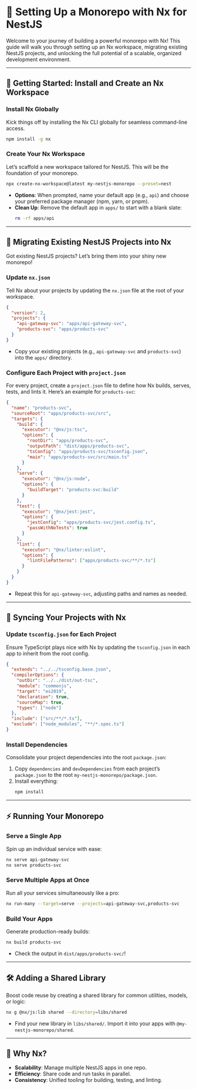 # 🚀 Setting Up a Monorepo with Nx for NestJS

Welcome to your journey of building a powerful monorepo with Nx! This guide will walk you through setting up an Nx workspace, migrating existing NestJS projects, and unlocking the full potential of a scalable, organized development environment.

---

## 🌟 Getting Started: Install and Create an Nx Workspace

### Install Nx Globally

Kick things off by installing the Nx CLI globally for seamless command-line access.

```bash
npm install -g nx
```

### Create Your Nx Workspace

Let’s scaffold a new workspace tailored for NestJS. This will be the foundation of your monorepo.

```bash
npx create-nx-workspace@latest my-nestjs-monorepo --preset=nest
```

- **Options**: When prompted, name your default app (e.g., `api`) and choose your preferred package manager (npm, yarn, or pnpm).
- **Clean Up**: Remove the default app in `apps/` to start with a blank slate:
  ```bash
  rm -rf apps/api
  ```

---

## 📂 Migrating Existing NestJS Projects into Nx

Got existing NestJS projects? Let’s bring them into your shiny new monorepo!

### Update `nx.json`

Tell Nx about your projects by updating the `nx.json` file at the root of your workspace.

```json
{
  "version": 2,
  "projects": {
    "api-gateway-svc": "apps/api-gateway-svc",
    "products-svc": "apps/products-svc"
  }
}
```

- Copy your existing projects (e.g., `api-gateway-svc` and `products-svc`) into the `apps/` directory.

### Configure Each Project with `project.json`

For every project, create a `project.json` file to define how Nx builds, serves, tests, and lints it. Here’s an example for `products-svc`:

```json
{
  "name": "products-svc",
  "sourceRoot": "apps/products-svc/src",
  "targets": {
    "build": {
      "executor": "@nx/js:tsc",
      "options": {
        "rootDir": "apps/products-svc",
        "outputPath": "dist/apps/products-svc",
        "tsConfig": "apps/products-svc/tsconfig.json",
        "main": "apps/products-svc/src/main.ts"
      }
    },
    "serve": {
      "executor": "@nx/js:node",
      "options": {
        "buildTarget": "products-svc:build"
      }
    },
    "test": {
      "executor": "@nx/jest:jest",
      "options": {
        "jestConfig": "apps/products-svc/jest.config.ts",
        "passWithNoTests": true
      }
    },
    "lint": {
      "executor": "@nx/linter:eslint",
      "options": {
        "lintFilePatterns": ["apps/products-svc/**/*.ts"]
      }
    }
  }
}
```

- Repeat this for `api-gateway-svc`, adjusting paths and names as needed.

---

## 🔄 Syncing Your Projects with Nx

### Update `tsconfig.json` for Each Project

Ensure TypeScript plays nice with Nx by updating the `tsconfig.json` in each app to inherit from the root config.

```json
{
  "extends": "../../tsconfig.base.json",
  "compilerOptions": {
    "outDir": "../../dist/out-tsc",
    "module": "commonjs",
    "target": "es2019",
    "declaration": true,
    "sourceMap": true,
    "types": ["node"]
  },
  "include": ["src/**/*.ts"],
  "exclude": ["node_modules", "**/*.spec.ts"]
}
```

### Install Dependencies

Consolidate your project dependencies into the root `package.json`:

1. Copy `dependencies` and `devDependencies` from each project’s `package.json` to the root `my-nestjs-monorepo/package.json`.
2. Install everything:
   ```bash
   npm install
   ```

---

## ⚡ Running Your Monorepo

### Serve a Single App

Spin up an individual service with ease:

```bash
nx serve api-gateway-svc
nx serve products-svc
```

### Serve Multiple Apps at Once

Run all your services simultaneously like a pro:

```bash
nx run-many --target=serve --projects=api-gateway-svc,products-svc
```

### Build Your Apps

Generate production-ready builds:

```bash
nx build products-svc
```

- Check the output in `dist/apps/products-svc/`!

---

## 🛠️ Adding a Shared Library

Boost code reuse by creating a shared library for common utilities, models, or logic:

```bash
nx g @nx/js:lib shared --directory=libs/shared
```

- Find your new library in `libs/shared/`. Import it into your apps with `@my-nestjs-monorepo/shared`.

---

## 🎉 Why Nx?

- **Scalability**: Manage multiple NestJS apps in one repo.
- **Efficiency**: Share code and run tasks in parallel.
- **Consistency**: Unified tooling for building, testing, and linting.